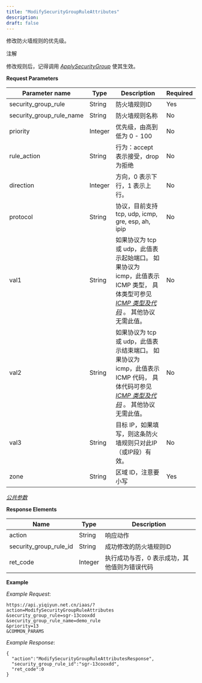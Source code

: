 ```yaml
---
title: "ModifySecurityGroupRuleAttributes"
description: 
draft: false
---
```




修改防火墙规则的优先级。

注解

修改规则后，记得调用 [_ApplySecurityGroup_](../apply_security_group/) 使其生效。

**Request Parameters**

| Parameter name | Type | Description | Required |
| --- | --- | --- | --- |
| security_group_rule | String | 防火墙规则ID | Yes |
| security_group_rule_name | String | 防火墙规则名称 | No |
| priority | Integer | 优先级，由高到低为 0 - 100 | No |
| rule_action | String | 行为：accept 表示接受，drop 为拒绝 | No |
| direction | Integer | 方向，0 表示下行，1 表示上行。 | No |
| protocol | String | 协议，目前支持 tcp, udp, icmp, gre, esp, ah, ipip | No |
| val1 | String | 如果协议为 tcp 或 udp，此值表示起始端口。 如果协议为 icmp，此值表示 ICMP 类型， 具体类型可参见 [_ICMP 类型及代码_](../../../common/security_group_rule_icmp_type/) 。 其他协议无需此值。 | No |
| val2 | String | 如果协议为 tcp 或 udp，此值表示结束端口。 如果协议为 icmp，此值表示 ICMP 代码， 具体代码可参见 [_ICMP 类型及代码_](../../../common/security_group_rule_icmp_type/) 。 其他协议无需此值。 | No |
| val3 | String | 目标 IP，如果填写，则这条防火墙规则只对此IP（或IP段）有效。 | No |
| zone | String | 区域 ID，注意要小写 | Yes |

[_公共参数_](../../../parameters/)

**Response Elements**

| Name | Type | Description |
| --- | --- | --- |
| action | String | 响应动作 |
| security_group_rule_id | String | 成功修改的防火墙规则ID |
| ret_code | Integer | 执行成功与否，0 表示成功，其他值则为错误代码 |

**Example**

_Example Request_:

```
https://api.yiqiyun.net.cn/iaas/?action=ModifySecurityGroupRuleAttributes
&security_group_rule=sgr-13cooxdd
&security_group_rule_name=demo_rule
&priority=13
&COMMON_PARAMS
```

_Example Response_:

```
{
  "action":"ModifySecurityGroupRuleAttributesResponse",
  "security_group_rule_id":"sgr-13cooxdd",
  "ret_code":0
}
```
